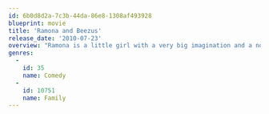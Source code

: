 ```yaml
---
id: 6b0d8d2a-7c3b-44da-86e8-1308af493928
blueprint: movie
title: 'Ramona and Beezus'
release_date: '2010-07-23'
overview: "Ramona is a little girl with a very big imagination and a nose for mischief. Her playful antics keep everyone in her loving family on their toes, including her older sister Beezus, who's just trying to survive her first year of high school. Through all the ups and downs of childhood, Ramona and Beezus learn that anything's possible when you believe in yourself and rely on each other."
genres:
  -
    id: 35
    name: Comedy
  -
    id: 10751
    name: Family
---
```

